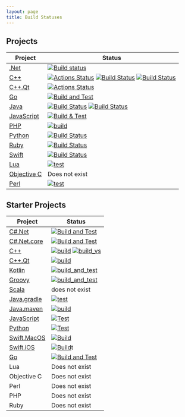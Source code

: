 ```yaml
---
layout: page
title: Build Statuses
---
```


## Projects



| Project                                                         | Status                                                                                                                                                                                                                                                                                                                                                                                                                                                                                                                           |
|-----------------------------------------------------------------|----------------------------------------------------------------------------------------------------------------------------------------------------------------------------------------------------------------------------------------------------------------------------------------------------------------------------------------------------------------------------------------------------------------------------------------------------------------------------------------------------------------------------------|
| [.Net](https://github.com/approvals/ApprovalTests.Net)          | [![Build status](https://ci.appveyor.com/api/projects/status/5w53btmaydibgr9a?svg=true)](https://ci.appveyor.com/project/isidore/approvaltests-net) |
| [C++](https://github.com/approvals/ApprovalTests.cpp)           | [![Actions Status](https://github.com/approvals/ApprovalTests.cpp/workflows/build/badge.svg?branch=master)](https://github.com/approvals/ApprovalTests.cpp/actions?query=branch%3Amaster+workflow%3Abuild) [![Build Status](https://github.com/approvals/ApprovalTests.cpp/workflows/cygwin/badge.svg?branch=master)](https://github.com/approvals/ApprovalTests.cpp/actions?query=branch%3Amaster+workflow%3Acygwin) [![Build Status](https://github.com/approvals/ApprovalTests.cpp/workflows/mingw/badge.svg?branch=master)](https://github.com/approvals/ApprovalTests.cpp/actions?query=branch%3Amaster+workflow%3Amingw) |
| [C++.Qt](https://github.com/approvals/ApprovalTests.cpp.Qt)     | [![Actions Status](https://github.com/approvals/ApprovalTests.cpp.Qt/workflows/build/badge.svg)](https://github.com/approvals/ApprovalTests.cpp.Qt/actions) |
| [Go](https://github.com/approvals/go-approval-tests)            | [![Build and Test](https://github.com/approvals/go-approval-tests/actions/workflows/test.yml/badge.svg)](https://github.com/approvals/go-approval-tests/actions/workflows/test.yml) |
| [Java](https://github.com/approvals/ApprovalTests.java)         | [![Build Status](https://github.com/approvals/ApprovalTests.java/workflows/mvn%20verify%20linux/badge.svg?branch=master)](https://github.com/approvals/ApprovalTests.java/actions?query=build%3Amaster) [![Build Status](https://github.com/approvals/ApprovalTests.java/workflows/mvn%20verify%20windows/badge.svg?branch=master)](https://github.com/approvals/ApprovalTests.java/actions?query=build%3Amaster) |
| [JavaScript](https://github.com/approvals/Approvals.NodeJS)     | [![Build & Test](https://github.com/approvals/Approvals.NodeJS/actions/workflows/build-and-test.yml/badge.svg)](https://github.com/approvals/Approvals.NodeJS/actions/workflows/build-and-test.yml) |
| [PHP](https://github.com/approvals/ApprovalTests.php)           | [![build](https://github.com/approvals/ApprovalTests.php/actions/workflows/build.yml/badge.svg)](https://github.com/approvals/ApprovalTests.php/actions/workflows/build.yml) |
| [Python](https://github.com/approvals/ApprovalTests.Python)     | [![Build Status](https://github.com/approvals/ApprovalTests.Python/workflows/Test/badge.svg?branch=master)](https://github.com/approvals/ApprovalTests.Python/actions) |
| [Ruby](https://github.com/kytrinyx/approvals)                   | [![Build Status](https://secure.travis-ci.org/kytrinyx/approvals.svg?branch=master)](http://travis-ci.org/kytrinyx/approvals) |
| [Swift](https://github.com/approvals/ApprovalTests.Swift)       | [![Build Status](https://github.com/approvals/ApprovalTests.Swift/actions/workflows/build.yml/badge.svg)](https://github.com/approvals/ApprovalTests.Swift/actions/workflows/build.yml) |
| [Lua](https://github.com/approvals/ApprovalTests.lua)           | [![test](https://github.com/approvals/ApprovalTests.lua/actions/workflows/test.yml/badge.svg)](https://github.com/approvals/ApprovalTests.lua/actions/workflows/test.yml)                                                                                                                                                                                                                                                                                                                                                                                                                                                                                                                   |
| [Objective C](https://github.com/approvals/ApprovalTests.Objective-C) | Does not exist                                                                                                                                                                                                                                                                                                                                                                                                                                                                                                                   |
| [Perl](https://github.com/approvals/ApprovalTests.perl)         | [![test](https://github.com/approvals/ApprovalTests.perl/actions/workflows/test.yml/badge.svg)](https://github.com/approvals/ApprovalTests.perl/actions/workflows/test.yml)                                                                                                                                                                                                                                                                                                                                                                                                                                                                                                                  |

## Starter Projects



| Project                                                      | Status                                                                                                                                                                                                                                                                                                                                                                                                                                                                                                                           |
| ------------------------------------------------------------ |----------------------------------------------------------------------------------------------------------------------------------------------------------------------------------------------------------------------------------------------------------------------------------------------------------------------------------------------------------------------------------------------------------------------------------------------------------------------------------------------------------------------------------|
| [C#.Net](https://github.com/approvals/ApprovalTests.Net.StarterProject) | [![Build and Test](https://github.com/approvals/ApprovalTests.Net.StarterProject/actions/workflows/test.yml/badge.svg)](https://github.com/approvals/ApprovalTests.Net.StarterProject/actions/workflows/test.yml)                                                                                                                                                                                                                                                                                                                                                                                                                                                                                                                             |
| [C#.Net.core](https://github.com/approvals/ApprovalTests.net.StarterProject.core) | [![Build and Test](https://github.com/approvals/ApprovalTests.net.StarterProject.core/actions/workflows/test.yml/badge.svg)](https://github.com/approvals/ApprovalTests.net.StarterProject.core/actions/workflows/test.yml)                                                                                                                                                                                                                                                                                                                                                                                                                                                                                                                             |
| [C++](https://github.com/approvals/ApprovalTests.cpp.StarterProject) | [![build](https://github.com/approvals/ApprovalTests.cpp.StarterProject/actions/workflows/build-and-test-via-cmake.yml/badge.svg)](https://github.com/approvals/ApprovalTests.cpp.StarterProject/actions/workflows/build-and-test-via-cmake.yml) [![build_vs](https://github.com/approvals/ApprovalTests.cpp.StarterProject/actions/workflows/build-and-test-visual-studio-solutions.yml/badge.svg)](https://github.com/approvals/ApprovalTests.cpp.StarterProject/actions/workflows/build-and-test-visual-studio-solutions.yml) |
| [C++.Qt](https://github.com/approvals/ApprovalTests.cpp.Qt.StarterProject) | [![build](https://github.com/approvals/ApprovalTests.cpp.Qt.StarterProject/actions/workflows/github_actions_build.yml/badge.svg)](https://github.com/approvals/ApprovalTests.cpp.Qt.StarterProject/actions/workflows/github_actions_build.yml)                                                                                                                                                                                                                                                                                   |
| [Kotlin](https://github.com/approvals/Approvaltests.Kotlin.StarterProject) | [![build_and_test](https://github.com/approvals/Approvaltests.Kotlin.StarterProject/actions/workflows/test.yml/badge.svg)](https://github.com/approvals/Approvaltests.Kotlin.StarterProject/actions/workflows/test.yml) |
| [Groovy](https://github.com/approvals/Approvaltests.Groovy.StarterProject) | [![build_and_test](https://github.com/approvals/ApprovalTests.Groovy.StarterProject/actions/workflows/test.yml/badge.svg)](https://github.com/approvals/ApprovalTests.Groovy.StarterProject/actions/workflows/test.yml) |
| [Scala](https://github.com/approvals/Approvaltests.Scala.StarterProject) | does not exist |
| [Java.gradle](https://github.com/approvals/ApprovalTests.java.StarterProject.gradle) | [![test](https://github.com/approvals/ApprovalTests.java.StarterProject.gradle/actions/workflows/test.yml/badge.svg)](https://github.com/approvals/ApprovalTests.java.StarterProject.gradle/actions/workflows/test.yml)                                                                                                                                                                                                                                                                                                          |
| [Java.maven](https://github.com/approvals/ApprovalTests.java.StarterProject) | [![build](https://github.com/approvals/ApprovalTests.java.StarterProject/actions/workflows/test.yml/badge.svg)](https://github.com/approvals/ApprovalTests.java.StarterProject/actions/workflows/test.yml)                                                                                                                                                                                                                                                                                                                       |
| [JavaScript](https://github.com/approvals/ApprovalTests.js.StarterProject) | [![Test](https://github.com/approvals/ApprovalTests.js.StarterProject/actions/workflows/test.yml/badge.svg)](https://github.com/approvals/ApprovalTests.js.StarterProject/actions/workflows/test.yml)                                                                                                                                                                                                                                                                                                                                                                                                                                                                                                                             |
| [Python](https://github.com/approvals/ApprovalTests.Python.StarterProject) | [![Test](https://github.com/approvals/ApprovalTests.Python.StarterProject/actions/workflows/test.yml/badge.svg)](https://github.com/approvals/ApprovalTests.Python.StarterProject/actions/workflows/test.yml)                                                                                                                                                                                                                                                                                                                    |
| [Swift.MacOS](https://github.com/approvals/ApprovalTests.Swift.StarterProject.MacOs) | [![Build](https://github.com/approvals/ApprovalTests.Swift.StarterProject.MacOs/actions/workflows/build.yml/badge.svg)](https://github.com/approvals/ApprovalTests.Swift.StarterProject.MacOs/actions/workflows/build.yml)                                                                                                                                                                                                                                                                                                       |
| [Swift.iOS](https://github.com/approvals/ApprovalTests.Swift.StarterProject.iOs)                       | [![Build](https://github.com/approvals/ApprovalTests.Swift.StarterProject.iOs/actions/workflows/build.yml/badge.svg)](https://github.com/approvals/ApprovalTests.Swift.StarterProject.iOs/actions/workflows/build.yml)t                                                                                                                                                                                                                                                                                                                                                                                                                                                                                                                   |
| [Go](https://github.com/approvals/ApprovalTests.Go.StarterProject)  | [![Build and Test](https://github.com/approvals/ApprovalTests.Go.StarterProject/actions/workflows/test.yml/badge.svg)](https://github.com/approvals/ApprovalTests.Go.StarterProject/actions/workflows/test.yml)                                                                                                                                                                                                                                                                                                                                                                                                                                                                                                           |
| Lua                                                          | Does not exist                                                                                                                                                                                                                                                                                                                                                                                                                                                                                                                   |
| Objective C                                                  | Does not exist                                                                                                                                                                                                                                                                                                                                                                                                                                                                                                                   |
| Perl                                                         | Does not exist                                                                                                                                                                                                                                                                                                                                                                                                                                                                                                                   |
| PHP                                                          | Does not exist                                                                                                                                                                                                                                                                                                                                                                                                                                                                                                                   |
| Ruby                                                         | Does not exist                                                                                                                                                                                                                                                                                                                                                                                                                                                                                                                   |


